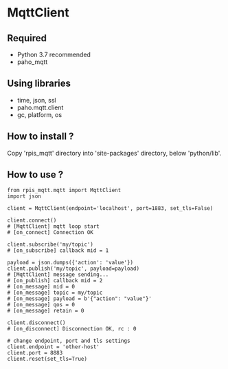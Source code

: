 # MqttClient
## Required
- Python 3.7 recommended
- paho_mqtt

## Using libraries
- time, json, ssl
- paho.mqtt.client
- gc, platform, os

## How to install ?
Copy 'rpis_mqtt' directory into 'site-packages' directory, below 'python/lib'.

## How to use ?
```
from rpis_mqtt.mqtt import MqttClient
import json

client = MqttClient(endpoint='localhost', port=1883, set_tls=False)

client.connect()
# [MqttClient] mqtt loop start
# [on_connect] Connection OK

client.subscribe('my/topic')
# [on_subscribe] callback mid = 1

payload = json.dumps({'action': 'value'})
client.publish('my/topic', payload=payload)
# [MqttClient] message sending...
# [on_publish] callback mid = 2
# [on_message] mid = 0
# [on_message] topic = my/topic
# [on_message] payload = b'{"action": "value"}'
# [on_message] qos = 0
# [on_message] retain = 0

client.disconnect()
# [on_disconnect] Disconnection OK, rc : 0

# change endpoint, port and tls settings
client.endpoint = 'other-host'
client.port = 8883
client.reset(set_tls=True)
```
